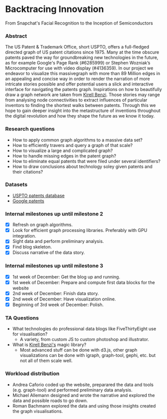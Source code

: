 # Backtracing Innovation
From Snapchat's Facial Recognition to the Inception of Semiconductors

### Abstract
The US Patent & Trademark Office, short USPTO, offers a full-fledged directed graph of US patent
citations since 1975. Many at the time obscure patents paved the way for groundbreaking new
technologies in the future, as for example Google's Page Rank (#6285999) or Stephen Wozniak’s
Microcomputer for use with video display (#4136359). In our project we endeavor to visualize
this massivegraph with more than
89 Million edges in an appealing and concise way in order to render the narration of more
intricate stories possible and offer potential users a slick and interactive interface
for navigating the patents graph. Inspirations on how to beautifully draw a graph network
are taken from [Kirell Benzi](http://www.kirellbenzi.com). Those stories may range from analysing
node connectivities to extract influences of particular inventors to finding the
shortest walks between patents. Through this we hope to gain deeper insight into the
metastructure of inventions throughout the digital revolution and how they shape the future
as we know it today.

### Research questions
 - How to apply common graph algorithms to a massive data set?
 - How to efficiently travers and query a graph of that scale?
 - How to visualize a large and complicated graph?
 - How to handle missing edges in the patent graph?
 - How to eliminate equal patents that were filed under several identifiers?
 - How to draw conclusions about technology soley given patents and their citations?
 
### Datasets
 - [USPTO patents database](http://www.patentsview.org/download)
 - [Google patents](https://www.google.ch/patents)

### Internal milestones up until milestone 2
 - [x] Refresh on graph algorithms.
 - [x] Look for efficient graph processing libraries. Preferably with GPU integration.
 - [x] Sight data and perform preliminary analysis.
 - [x] Find blog skeleton.
 - [x] Discuss narrative of the data story.

### Internal milestones up until milestone 3
 - [x] 1st week of December: Get the blog up and running.
 - [x] 1st week of December: Prepare and compute first data blocks for the website
 - [x] 2nd week of December: Finish data story.
 - [x] 2nd week of December: Have visualization online.
 - [x] Beginning of 3rd week of December: Polish.

### TA Questions
 * What technologies do professional data blogs like FiveThirtyEight use for visualisation?
    - A variety, from custom JS to custom photoshop and illustrator.
 * What is [Kirell Benzi's](http://www.kirellbenzi.com) magic library?
    -  Most advanced stuff can be done with d3.js, other graph visualizations can be done with igraph, graph-tool, gephi, etc. but not all of them scale well.

### Workload distribution
 - Andrea Caforio coded up the website, preparared the data and tools (e.g. graph-tool) and performed preliminary data analysis.
 - Michael Allemann designed and wrote the narrative and explored the data and possible roads to go down.
 - Roman Bachmann explored the data and using those insights created the graph visualisations.
